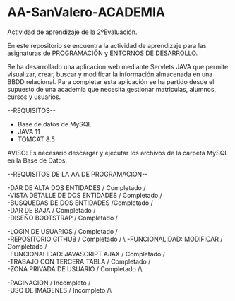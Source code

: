 # AA-SanValero-ACADEMIA
Actividad de aprendizaje de la 2ºEvaluación.

En este repositorio se encuentra la actividad de aprendizaje para las asignaturas de PROGRAMACIÓN y ENTORNOS DE DESARROLLO.

Se ha desarrollado una aplicacion web mediante Servlets JAVA que permite visualizar, crear, buscar y modificar la información almacenada en una BBDD 
relacional. Para completar esta aplicación se ha partido desde el supuesto de una academia que necesita gestionar matriculas, alumnos, cursos y usuarios.

--REQUISITOS--

- Base de datos de MySQL
- JAVA 11
- TOMCAT 8.5

AVISO: Es necesario descargar y ejecutar los archivos de la carpeta MySQL en la Base de Datos.


--REQUISITOS DE LA AA DE PROGRAMACIÓN--

-DAR DE ALTA DOS ENTIDADES / Completado /\
-VISTA DETALLE DE DOS ENTIDADES / Completado /\
-BUSQUEDAS DE DOS ENTIDADES /Completado /\
-DAR DE BAJA / Completado /\
-DISEÑO BOOTSTRAP / Completado /

-LOGIN DE USUARIOS / Completado /\
-REPOSITORIO GITHUB / Completado / \ 
-FUNCIONALIDAD: MODIFICAR / Completado / \
-FUNCIONALIDAD: JAVASCRIPT AJAX / Completado /\
-TRABAJO CON TERCERA TABLA / Completado /\
-ZONA PRIVADA DE USUARIO / Completado /\

-PAGINACION / Incompleto /\
-USO DE IMAGENES / Incompleto /\
